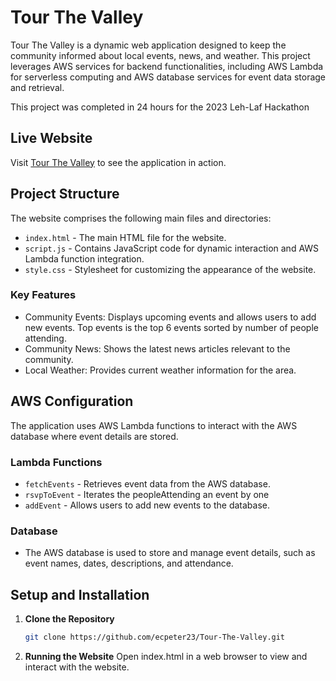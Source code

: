# Tour The Valley

Tour The Valley is a dynamic web application designed to keep the community informed about local events, news, and weather. This project leverages AWS services for backend functionalities, including AWS Lambda for serverless computing and AWS database services for event data storage and retrieval.

This project was completed in 24 hours for the 2023 Leh-Laf Hackathon

## Live Website

Visit [Tour The Valley](http://tourthevalley.s3-website-us-east-1.amazonaws.com/) to see the application in action.

## Project Structure

The website comprises the following main files and directories:

- `index.html` - The main HTML file for the website.
- `script.js` - Contains JavaScript code for dynamic interaction and AWS Lambda function integration.
- `style.css` - Stylesheet for customizing the appearance of the website.

### Key Features

- Community Events: Displays upcoming events and allows users to add new events. Top events is the top 6 events sorted by number of people attending.
- Community News: Shows the latest news articles relevant to the community.
- Local Weather: Provides current weather information for the area.

## AWS Configuration

The application uses AWS Lambda functions to interact with the AWS database where event details are stored.

### Lambda Functions

- `fetchEvents` - Retrieves event data from the AWS database.
- `rsvpToEvent` - Iterates the peopleAttending an event by one
- `addEvent` - Allows users to add new events to the database.

### Database

- The AWS database is used to store and manage event details, such as event names, dates, descriptions, and attendance.

## Setup and Installation

1. **Clone the Repository**

   ```bash
   git clone https://github.com/ecpeter23/Tour-The-Valley.git

2. **Running the Website**
Open index.html in a web browser to view and interact with the website.
